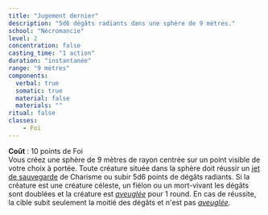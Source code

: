 ```yaml
---
title: "Jugement dernier"
description: "5d6 dégâts radiants dans une sphère de 9 mètres."
school: "Nécromancie"
level: 2
concentration: false
casting_time: "1 action"
duration: "instantanée"
range: "9 mètres"
components:
  verbal: true
  somatic: true
  material: false
  materials: ""
ritual: false
classes:
    - Foi  
---
```

**Coût** : 10 points de Foi  
Vous créez une sphère de 9 mètres de rayon centrée sur un point visible de votre choix à portée. Toute créature située dans la sphère doit réussir un [jet de sauvegarde](/utiliser-les-caracteristiques/#jets-de-sauvegarde) de Charisme ou subir 5d6 points de dégâts radiants. Si la créature est une créature céleste, un fiélon ou un mort-vivant les dégâts sont doublées et la créature est [_aveuglée_](/gerer-la-sante-du-personnage/#aveugle) pour 1 round. En cas de réussite, la cible subit seulement la moitié des dégâts et n'est pas [_aveuglée_](/gerer-la-sante-du-personnage/#aveugle).
